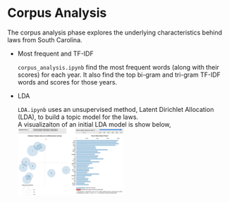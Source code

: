 # Corpus Analysis

The corpus analysis phase explores the underlying characteristics behind laws from South Carolina.

- Most frequent and TF-IDF

    `corpus_analysis.ipynb` find the most frequent words (along with their scores) for each year. It also find the top bi-gram and tri-gram TF-IDF words and scores for those years.

- LDA

    `LDA.ipynb` uses an unsupervised method, Latent Dirichlet Allocation (LDA), to build a topic model for the laws.
    <br>A visualizaiton of an initial LDA model is show below,
    <br><img src="../images/LDAvis.gif" width="50%" height="50%">
